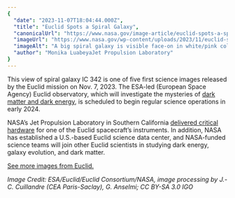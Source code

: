 ```yaml
---
{
  "date": "2023-11-07T18:04:44.000Z",
  "title": "Euclid Spots a Spiral Galaxy",
  "canonicalUrl": "https://www.nasa.gov/image-article/euclid-spots-a-spiral-galaxy/",
  "imageUrl": "https://www.nasa.gov/wp-content/uploads/2023/11/euclid-s-view-of-spiral-galaxy-ic-342.jpg",
  "imageAlt": "A big spiral galaxy is visible face-on in white/pink colours at the centre of this square astronomical image. The galaxy covers almost the entire image and appears whiter at its centre where more stars are located. Its spiral arms stretch out across the image and appear fainter at the edges. The entire image is speckled with stars ranging in colour from blue to white to yellow/red, across a black background of space. Blue stars are younger and red stars are older. A few of the stars are a bit larger than the rest, with six diffraction spikes.",
  "author": "Monika LuabeyaJet Propulsion Laboratory"
}
---
```


This view of spiral galaxy IC 342 is one of five first science images released by the Euclid mission on Nov. 7, 2023. The ESA-led (European Space Agency) Euclid observatory, which will investigate the mysteries of [dark matter and dark energy](https://science.nasa.gov/astrophysics/focus-areas/what-is-dark-energy/), is scheduled to begin regular science operations in early 2024.

NASA’s Jet Propulsion Laboratory in Southern California [delivered critical hardware](https://www.jpl.nasa.gov/news/nasa-delivers-detectors-for-esas-euclid-spacecraft) for one of the Euclid spacecraft’s instruments. In addition, NASA has established a U.S.-based Euclid science data center, and NASA-funded science teams will join other Euclid scientists in studying dark energy, galaxy evolution, and dark matter.

[See more images from Euclid.](https://www.nasa.gov/missions/euclid/first-science-images-released-from-esa-mission-with-nasa-contributions/)

_Image Credit: ESA/Euclid/Euclid Consortium/NASA, image processing by J.-C. Cuillandre (CEA Paris-Saclay), G. Anselmi; CC BY-SA 3.0 IGO_
